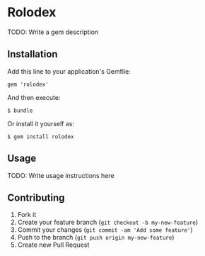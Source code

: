 # Rolodex

TODO: Write a gem description

## Installation

Add this line to your application's Gemfile:

    gem 'rolodex'

And then execute:

    $ bundle

Or install it yourself as:

    $ gem install rolodex

## Usage

TODO: Write usage instructions here

## Contributing

1. Fork it
2. Create your feature branch (`git checkout -b my-new-feature`)
3. Commit your changes (`git commit -am 'Add some feature'`)
4. Push to the branch (`git push origin my-new-feature`)
5. Create new Pull Request
